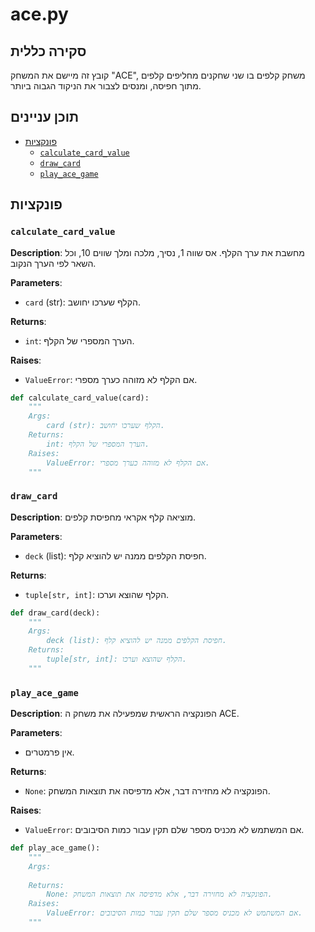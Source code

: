 # ace.py

## סקירה כללית

קובץ זה מיישם את המשחק "ACE", משחק קלפים בו שני שחקנים מחליפים קלפים מתוך חפיסה, ומנסים לצבור את הניקוד הגבוה ביותר. 

## תוכן עניינים

- [פונקציות](#פונקציות)
  - [`calculate_card_value`](#calculate_card_value)
  - [`draw_card`](#draw_card)
  - [`play_ace_game`](#play_ace_game)

## פונקציות

### `calculate_card_value`

**Description**: מחשבת את ערך הקלף. אס שווה 1, נסיך, מלכה ומלך שווים 10, וכל השאר לפי הערך הנקוב.

**Parameters**:
- `card` (str): הקלף שערכו יחושב.

**Returns**:
- `int`: הערך המספרי של הקלף.

**Raises**:
- `ValueError`: אם הקלף לא מזוהה כערך מספרי.

```python
def calculate_card_value(card):
    """
    Args:
        card (str): הקלף שערכו יחושב.
    Returns:
        int: הערך המספרי של הקלף.
    Raises:
        ValueError: אם הקלף לא מזוהה כערך מספרי.
    """
```

### `draw_card`

**Description**: מוציאה קלף אקראי מחפיסת קלפים.

**Parameters**:
- `deck` (list): חפיסת הקלפים ממנה יש להוציא קלף.

**Returns**:
- `tuple[str, int]`: הקלף שהוצא וערכו.

```python
def draw_card(deck):
    """
    Args:
        deck (list): חפיסת הקלפים ממנה יש להוציא קלף.
    Returns:
        tuple[str, int]: הקלף שהוצא וערכו.
    """
```

### `play_ace_game`

**Description**: הפונקציה הראשית שמפעילה את משחק ה ACE.

**Parameters**:
- אין פרמטרים.

**Returns**:
- `None`: הפונקציה לא מחזירה דבר, אלא מדפיסה את תוצאות המשחק.

**Raises**:
- `ValueError`: אם המשתמש לא מכניס מספר שלם תקין עבור כמות הסיבובים.

```python
def play_ace_game():
    """
    Args:
        
    Returns:
        None: הפונקציה לא מחזירה דבר, אלא מדפיסה את תוצאות המשחק.
    Raises:
        ValueError: אם המשתמש לא מכניס מספר שלם תקין עבור כמות הסיבובים.
    """